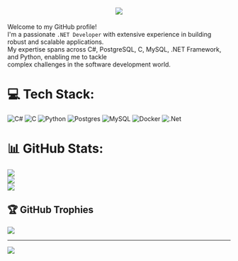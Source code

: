 
<h1 align="center">
  <a href="https://git.io/typing-svg">
    <img src="https://readme-typing-svg.herokuapp.com/?lines=Hello,+There!+👋;This+is+Usman+....;Nice+to+meet+you!&center=true&size=30">
  </a>
</h1>

Welcome to my GitHub profile!<br> I'm a passionate `.NET Developer` with extensive experience in building robust and scalable applications.<br> My expertise spans across C#, PostgreSQL, C, MySQL, .NET Framework, and Python, enabling me to tackle<br> complex challenges in the software development world.


# 💻 Tech Stack:
![C#](https://img.shields.io/badge/c%23-%23239120.svg?style=for-the-badge&logo=csharp&logoColor=white) ![C](https://img.shields.io/badge/c-%2300599C.svg?style=for-the-badge&logo=c&logoColor=white) ![Python](https://img.shields.io/badge/python-3670A0?style=for-the-badge&logo=python&logoColor=ffdd54) ![Postgres](https://img.shields.io/badge/postgres-%23316192.svg?style=for-the-badge&logo=postgresql&logoColor=white) ![MySQL](https://img.shields.io/badge/mysql-%2300000f.svg?style=for-the-badge&logo=mysql&logoColor=white) ![Docker](https://img.shields.io/badge/docker-%230db7ed.svg?style=for-the-badge&logo=docker&logoColor=white) ![.Net](https://img.shields.io/badge/.NET-5C2D91?style=for-the-badge&logo=.net&logoColor=white)
# 📊 GitHub Stats:
![](https://github-readme-stats.vercel.app/api?username=UsmanHashimov&theme=dark&hide_border=false&include_all_commits=true&count_private=false)<br/>
![](https://github-readme-streak-stats.herokuapp.com/?user=UsmanHashimov&theme=dark&hide_border=false)<br/>
![](https://github-readme-stats.vercel.app/api/top-langs/?username=UsmanHashimov&theme=dark&hide_border=false&include_all_commits=true&count_private=false&layout=compact)

## 🏆 GitHub Trophies
![](https://github-profile-trophy.vercel.app/?username=UsmanHashimov&theme=discord&no-frame=true&no-bg=false&margin-w=4)

---
[![](https://visitcount.itsvg.in/api?id=UsmanHashimov&icon=1&color=6)](https://visitcount.itsvg.in)

<!-- Proudly created with GPRM ( https://gprm.itsvg.in ) -->

